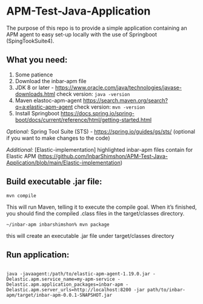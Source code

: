 # APM-Test-Java-Application
The purpose of this repo is to provide a simple application containing an APM agent to easy set-up locally with the use of Springboot (SpingTookSuite4).



## What you need:

1) Some patience
2) Download the inbar-apm file
3) JDK 8 or later - https://www.oracle.com/java/technologies/javase-downloads.html
check version: `java -version`
4) Maven elastoc-apm-agent https://search.maven.org/search?q=a:elastic-apm-agent
check version: `mvn -version`
5) Install Springboot https://docs.spring.io/spring-boot/docs/current/reference/html/getting-started.html

*Optional:* Spring Tool Suite (STS) - https://spring.io/guides/gs/sts/ (optional if you want to make changes to the code)

*Additional:* [Elastic-implementation] highlighted inbar-apm files contain for Elastic APM  (https://github.com/InbarShimshon/APM-Test-Java-Application/blob/main/Elastic-implementation)





## Build executable .jar file:

```
mvn compile

```
This will run Maven, telling it to execute the compile goal. When it’s finished, you should find the compiled .class files in the target/classes directory.

```
~/inbar-apm inbarshimshon% mvn package
```
this will create an executable .jar file under target/classes directory


## Run application:
```

java -javaagent:/path/to/elastic-apm-agent-1.19.0.jar -Delastic.apm.service_name=my-apm-service -Delastic.apm.application_packages=inbar-apm -Delastic.apm.server_urls=http://localhost:8200 -jar path/to/inbar-apm/target/inbar-apm-0.0.1-SNAPSHOT.jar
```
